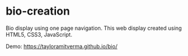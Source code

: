 # bio-creation

Bio display using one page navigation. This web display created using HTML5, CSS3, JavaScript.

Demo: https://tayloramitverma.github.io/bio/
